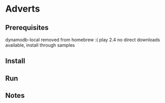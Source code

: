  Adverts
=========

Prerequisites
-------------
dynamodb-local removed from homebrew :(
play 2.4 no direct downloads available, install through samples


Install
-------

Run
---

Notes
-----
